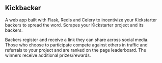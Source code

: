 Kickbacker
-----------
A web app built with Flask, Redis and Celery to incentivize your Kickstarter backers to spread the word. Scrapes your Kickstarter project and its backers.

Backers register and receive a link they can share across social media. Those who choose to participate compete against others in traffic and referrals to your project and are ranked on the page leaderboard. The winners receive additional prizes/rewards.


